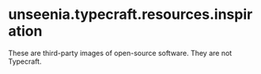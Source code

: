 # unseenia.typecraft.resources.inspiration

These are third-party images of open-source software. They are not Typecraft.
